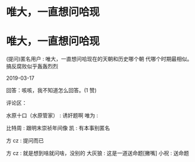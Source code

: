 # 唯大，一直想问哈现

# 唯大，一直想问哈现

(提问)匿名用户 : 唯大，一直想问哈现在的天朝和历史哪个朝 代哪个时期最相似。搞反腐败似乎轰轰烈烈

2019-03-17

回答：咳咳，我不知道怎么回答。(1 赞)

评论区：

水原十口（水原管家） : 诱奸题啊 唯为 :

比特周 : 跟明末崇祯年间像 凯 : 有本事别匿名

方 cz : 提问而已

方 cz : 就是想到啥就问啥，没别的 大灰狼 : 这是一道送命题[撇嘴] 小祝 : 送命题